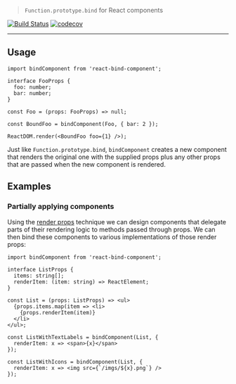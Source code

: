 > `Function.prototype.bind` for React components

[![Build Status](https://travis-ci.com/NiGhTTraX/react-bind-component.svg?branch=master)](https://travis-ci.com/NiGhTTraX/react-bind-component)
[![codecov](https://codecov.io/gh/NiGhTTraX/react-bind-component/branch/master/graph/badge.svg)](https://codecov.io/gh/NiGhTTraX/react-bind-component)

----


## Usage

```tsx
import bindComponent from 'react-bind-component';

interface FooProps {
  foo: number;
  bar: number;
}

const Foo = (props: FooProps) => null;

const BoundFoo = bindComponent(Foo, { bar: 2 });

ReactDOM.render(<BoundFoo foo={1} />);
```

Just like `Function.prototype.bind`, `bindComponent` creates a new component
that renders the original one with the supplied props plus any other props
that are passed when the new component is rendered.


## Examples

### Partially applying components

Using the [render props](https://reactjs.org/docs/render-props.html)
technique we can design components that delegate parts of their rendering
logic to methods passed through props. We can then bind these components to
various implementations of those render props:

```tsx
import bindComponent from 'react-bind-component';

interface ListProps {
  items: string[];
  renderItem: (item: string) => ReactElement;
}

const List = (props: ListProps) => <ul>
  {props.items.map(item => <li>
    {props.renderItem(item)}
  </li>
</ul>;

const ListWithTextLabels = bindComponent(List, {
  renderItem: x => <span>{x}</span>
});

const ListWithIcons = bindComponent(List, {
  renderItem: x => <img src={`/imgs/${x}.png`} />
});
```

